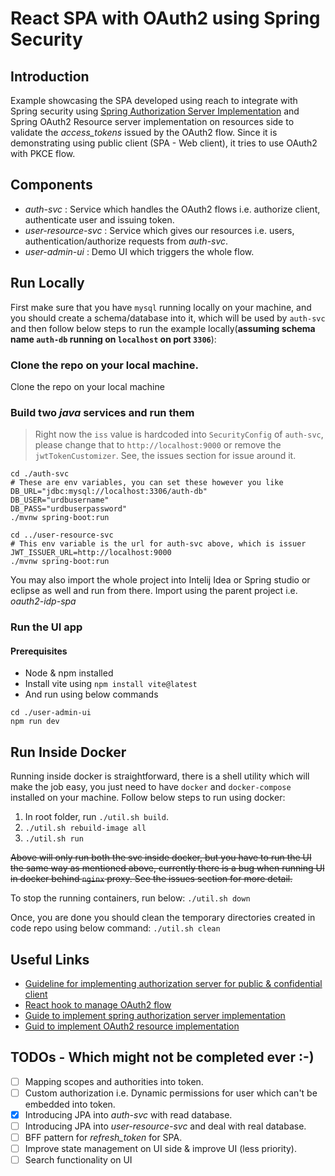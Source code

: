 # React SPA with OAuth2 using Spring Security

## Introduction
Example showcasing the SPA developed using reach to integrate with Spring security using [Spring Authorization Server Implementation](https://github.com/spring-projects/spring-authorization-server)
and Spring OAuth2 Resource server implementation on resources side to validate the *access_tokens* issued by the OAuth2
flow. Since it is demonstrating using public client (SPA - Web client), it tries to use OAuth2 with PKCE flow.

## Components
* *auth-svc* : Service which handles the OAuth2 flows i.e. authorize client, authenticate user and issuing token.
* *user-resource-svc* : Service which gives our resources i.e. users, authentication/authorize requests from *auth-svc*.
* *user-admin-ui* : Demo UI which triggers the whole flow.

## Run Locally

First make sure that you have `mysql` running locally on your machine, and you should create a schema/database into it,
which will be
used by `auth-svc` and then follow below steps to run the example locally(**assuming schema name `auth-db` running
on `localhost` on port `3306`**):

### Clone the repo on your local machine.
Clone the repo on your local machine

### Build two *java* services and run them

> Right now the `iss` value is hardcoded into `SecurityConfig` of `auth-svc`, please change that
> to `http://localhost:9000`
> or remove the `jwtTokenCustomizer`. See, the issues section for issue around it.
```shell
cd ./auth-svc
# These are env variables, you can set these however you like
DB_URL="jdbc:mysql://localhost:3306/auth-db"
DB_USER="urdbusername"
DB_PASS="urdbuserpassword"
./mvnw spring-boot:run

cd ../user-resource-svc
# This env variable is the url for auth-svc above, which is issuer
JWT_ISSUER_URL=http://localhost:9000
./mvnw spring-boot:run
```
You may also import the whole project into Intelij Idea or Spring studio or eclipse as well and run from there. Import using
the parent project i.e. *oauth2-idp-spa*

### Run the UI app 
#### Prerequisites
* Node & npm installed
* Install vite using `npm install vite@latest`
* And run using below commands
```shell
cd ./user-admin-ui
npm run dev
```

## Run Inside Docker

Running inside docker is straightforward, there is a shell utility which will make the job easy, you just need to have
`docker` and `docker-compose` installed on your machine. Follow below steps to run using docker:

1. In root folder, run `./util.sh build`.
2. `./util.sh rebuild-image all`
3. `./util.sh run`

~~Above will only run both the svc inside docker, but you have to run the UI the same way as mentioned above, currently
there is a bug when running UI in docker behind `nginx` proxy. See the issues section for more detail.~~

To stop the running containers, run below:
`./util.sh down`

Once, you are done you should clean the temporary directories created in code repo using below command:
`./util.sh clean`
## Useful Links
* [Guideline for implementing authorization server for public & confidential client](https://github.com/spring-projects/spring-authorization-server/issues/297#issue-896744390)
* [React hook to manage OAuth2 flow](https://github.com/tasoskakour/react-use-oauth2)
* [Guide to implement spring authorization server implementation](https://docs.spring.io/spring-authorization-server/docs/current/reference/html/index.html)
* [Guid to implement OAuth2 resource implementation](https://docs.spring.io/spring-security/reference/servlet/oauth2/resource-server/index.html) 

## TODOs - Which might not be completed ever :-)
- [ ] Mapping scopes and authorities into token.
- [ ] Custom authorization i.e. Dynamic permissions for user which can't be embedded into token.
- [x] Introducing JPA into *auth-svc* with read database.
- [ ] Introducing JPA into *user-resource-svc* and deal with real database.
- [ ] BFF pattern for *refresh_token* for SPA.
- [ ] Improve state management on UI side & improve UI (less priority).
- [ ] Search functionality on UI
